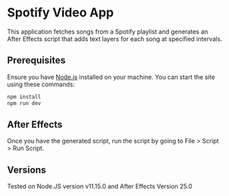 # Spotify Video App

This application fetches songs from a Spotify playlist and generates an After Effects script that adds text layers for each song at specified intervals.

## Prerequisites

Ensure you have [Node.js](https://nodejs.org/) installed on your machine. You can start the site using these commands:

```bash
npm install
npm run dev
```

## After Effects
Once you have the generated script, run the script by going to File > Script > Run Script.

## Versions
Tested on Node.JS version v11.15.0 and After Effects Version 25.0
